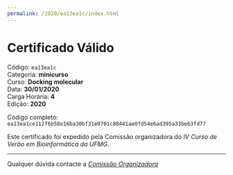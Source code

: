 ```yaml
---
permalink: /2020/ea13ea1c/index.html
---
```


# Certificado Válido

Código: `ea13ea1c`<br>
Categoria: **minicurso**<br>
Curso: **Docking molecular**<br>
Data: **30/01/2020**<br>
Carga Horária: **4**<br>
Edição: **2020**<br>


Código completo: `ea13ea1ce112f6b58e16ba30bf31e0701c80441ae0fd54e6ad395a33be63fd77`


Este certificado foi expedido pela Comissão organizadora do *IV Curso de Verão em Bioinformática da UFMG*.

----

Qualquer dúvida contacte a [_Comissão Organizadora_](<mailto:cursobioinfoufmg@gmail.com$subject=[Certificados]>)

